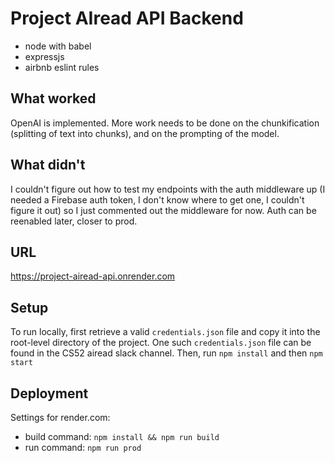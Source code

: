 # Project AIread API Backend

* node with babel
* expressjs
* airbnb eslint rules

## What worked
OpenAI is implemented. More work needs to be done on the chunkification (splitting of text into chunks), and on the prompting of the model.

## What didn't
I couldn't figure out how to test my endpoints with the auth middleware up (I needed a Firebase auth token, I don't know where to get one, I couldn't figure it out) so I just commented out the middleware for now. Auth can be reenabled later, closer to prod.

## URL
https://project-airead-api.onrender.com

## Setup
To run locally, first retrieve a valid `credentials.json` file and copy it into the root-level directory of the project. One such `credentials.json` file can be found in the CS52 airead slack channel. Then, run `npm install` and then `npm start`

## Deployment
Settings for render.com:
* build command:  `npm install && npm run build`
* run command:  `npm run prod`
